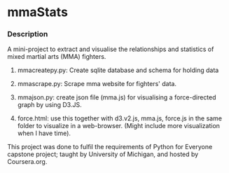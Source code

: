 # mmaStats

### Description

A mini-project to extract and visualise the relationships and statistics of mixed martial arts (MMA) fighters.

1) mmacreatepy.py: Create sqlite database and schema for holding data

2) mmascrape.py: Scrape mma website for fighters' data.

3) mmajson.py: create json file (mma.js) for visualising a force-directed graph by using D3.JS.

4) force.html: use this together with d3.v2.js, mma.js, force.js in the same folder to visualize in a web-browser. (Might include more visualization when I have time).

This project was done to fulfil the requirements of Python for Everyone capstone project; taught by University of Michigan, and hosted by Coursera.org.
